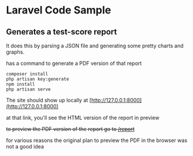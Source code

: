 # Laravel Code Sample

## Generates a test-score report

It does this by parsing a JSON file and generating some pretty charts and graphs.

has a command to generate a PDF version of that report

```
composer install
php artisan key:generate
npm install
php artisan serve
```

The site should show up locally at [http://127.0.0.1:8000](http://127.0.0.1:8000)

at that link, you'll see the HTML version of the report in preview

<strike>to preview the PDF version of the report go to [/report](http://127.0.0.1:8000/report)</strike>

for various reasons the original plan to preview the PDF in the browser was not a good idea
